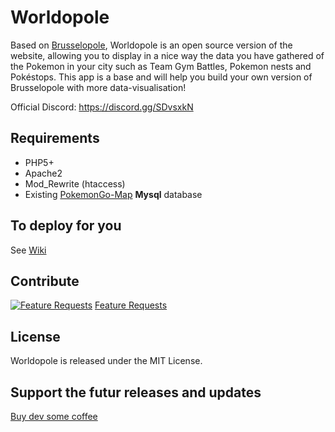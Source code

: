 # Worldopole

Based on [Brusselopole](http://www.brusselopole.be), Worldopole is an open source version of the website, allowing you to display in a nice way the data you have gathered of the Pokemon in your city such as Team Gym Battles, Pokemon nests and Pokéstops. This app is a base and will help you build your own version of Brusselopole with more data-visualisation! 

Official Discord: https://discord.gg/SDvsxkN

## Requirements

- PHP5+ 
- Apache2
- Mod_Rewrite (htaccess) 
- Existing [PokemonGo-Map](https://github.com/PokemonGoMap/PokemonGo-Map) **Mysql** database

## To deploy for you

See [Wiki](https://github.com/brusselopole/Worldopole/wiki)


## Contribute 
[![Feature Requests](http://feathub.com/brusselopole/Worldopole?format=svg)](http://feathub.com/brusselopole/Worldopole)
[Feature Requests](http://feathub.com/brusselopole/Worldopole)



## License

Worldopole is released under the MIT License.


## Support the futur releases and updates

[Buy dev some coffee]( https://ko-fi.com/A850A1T)
